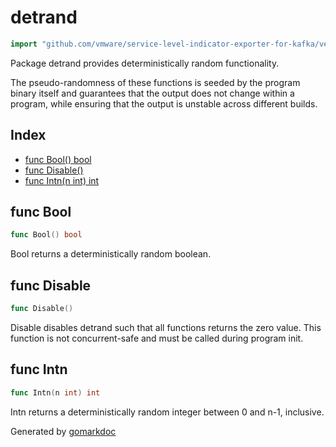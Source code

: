 <!-- Code generated by gomarkdoc. DO NOT EDIT -->

# detrand

```go
import "github.com/vmware/service-level-indicator-exporter-for-kafka/vendor/google.golang.org/protobuf/internal/detrand"
```

Package detrand provides deterministically random functionality.

The pseudo\-randomness of these functions is seeded by the program binary itself and guarantees that the output does not change within a program, while ensuring that the output is unstable across different builds.

## Index

- [func Bool() bool](<#func-bool>)
- [func Disable()](<#func-disable>)
- [func Intn(n int) int](<#func-intn>)


## func Bool

```go
func Bool() bool
```

Bool returns a deterministically random boolean.

## func Disable

```go
func Disable()
```

Disable disables detrand such that all functions returns the zero value. This function is not concurrent\-safe and must be called during program init.

## func Intn

```go
func Intn(n int) int
```

Intn returns a deterministically random integer between 0 and n\-1, inclusive.



Generated by [gomarkdoc](<https://github.com/princjef/gomarkdoc>)
